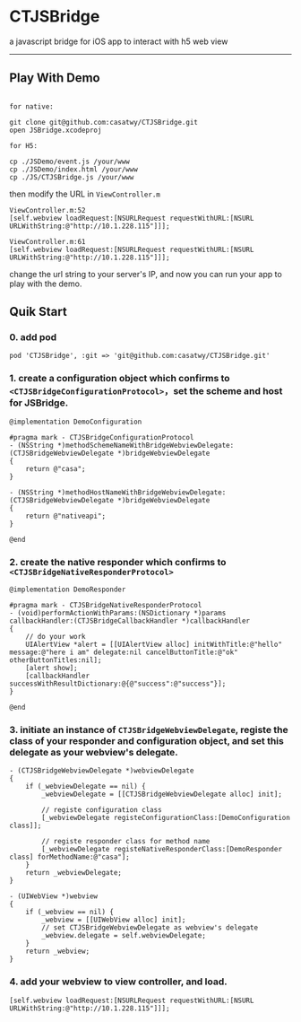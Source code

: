 # CTJSBridge
a javascript bridge for iOS app to interact with h5 web view

---

## Play With Demo

```

for native:

git clone git@github.com:casatwy/CTJSBridge.git
open JSBridge.xcodeproj

for H5:

cp ./JSDemo/event.js /your/www
cp ./JSDemo/index.html /your/www
cp ./JS/CTJSBridge.js /your/www

```

then modify the URL in `ViewController.m`

```
ViewController.m:52
[self.webview loadRequest:[NSURLRequest requestWithURL:[NSURL URLWithString:@"http://10.1.228.115"]]];

ViewController.m:61
[self.webview loadRequest:[NSURLRequest requestWithURL:[NSURL URLWithString:@"http://10.1.228.115"]]];

```

change the url string to your server's IP, and now you can run your app to play with the demo.

## Quik Start

### 0. add pod

```
pod 'CTJSBridge', :git => 'git@github.com:casatwy/CTJSBridge.git'
```

### 1. create a configuration object which confirms to `<CTJSBridgeConfigurationProtocol>`，set the scheme and host for JSBridge.

```
@implementation DemoConfiguration

#pragma mark - CTJSBridgeConfigurationProtocol
- (NSString *)methodSchemeNameWithBridgeWebviewDelegate:(CTJSBridgeWebviewDelegate *)bridgeWebviewDelegate
{
    return @"casa";
}

- (NSString *)methodHostNameWithBridgeWebviewDelegate:(CTJSBridgeWebviewDelegate *)bridgeWebviewDelegate
{
    return @"nativeapi";
}

@end
```

### 2. create the native responder which confirms to `<CTJSBridgeNativeResponderProtocol>`

```
@implementation DemoResponder

#pragma mark - CTJSBridgeNativeResponderProtocol
- (void)performActionWithParams:(NSDictionary *)params callbackHandler:(CTJSBridgeCallbackHandler *)callbackHandler
{
    // do your work
    UIAlertView *alert = [[UIAlertView alloc] initWithTitle:@"hello" message:@"here i am" delegate:nil cancelButtonTitle:@"ok" otherButtonTitles:nil];
    [alert show];
    [callbackHandler successWithResultDictionary:@{@"success":@"success"}];
}

@end
```

### 3. initiate an instance of `CTJSBridgeWebviewDelegate`, registe the class of your responder and configuration object, and set this delegate as your webview's delegate.

```
- (CTJSBridgeWebviewDelegate *)webviewDelegate
{
    if (_webviewDelegate == nil) {
        _webviewDelegate = [[CTJSBridgeWebviewDelegate alloc] init];

        // registe configuration class
        [_webviewDelegate registeConfigurationClass:[DemoConfiguration class]];

        // registe responder class for method name
        [_webviewDelegate registeNativeResponderClass:[DemoResponder class] forMethodName:@"casa"];
    }
    return _webviewDelegate;
}

- (UIWebView *)webview
{
    if (_webview == nil) {
        _webview = [[UIWebView alloc] init];
        // set CTJSBridgeWebviewDelegate as webview's delegate
        _webview.delegate = self.webviewDelegate;
    }
    return _webview;
}
```

### 4. add your webview to view controller, and load.

```
[self.webview loadRequest:[NSURLRequest requestWithURL:[NSURL URLWithString:@"http://10.1.228.115"]]];
```
